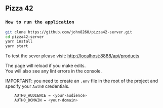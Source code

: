 
## Pizza 42

### `How to run the application`

```bash
git clone https://github.com/john8260/pizza42-server.git
cd pizza42-server
yarn install
yarn start
```

To test the sever please visit:
[http://localhost:8888/api/products](http://localhost:8888/api/products)


The page will reload if you make edits.<br>
You will also see any lint errors in the console.

IMPORTANT: you need to create an `.env` file in the root of the project and specify your `Auth0` credentials.

```bash
    AUTH0_AUDIENCE = <your-audience>
    AUTH0_DOMAIN = <your-domain>
```

